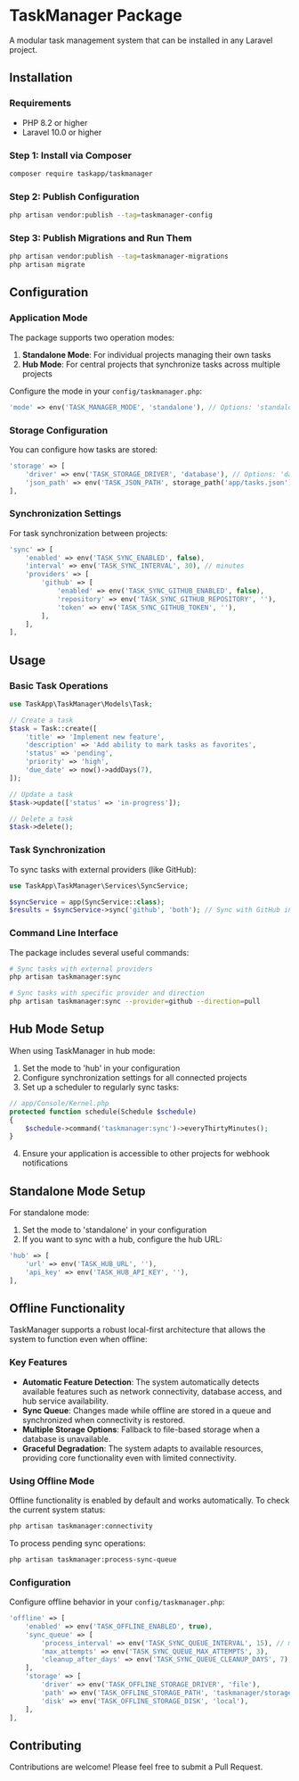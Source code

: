 # TaskManager Package

A modular task management system that can be installed in any Laravel project.

## Installation

### Requirements

- PHP 8.2 or higher
- Laravel 10.0 or higher

### Step 1: Install via Composer

```bash
composer require taskapp/taskmanager
```

### Step 2: Publish Configuration

```bash
php artisan vendor:publish --tag=taskmanager-config
```

### Step 3: Publish Migrations and Run Them

```bash
php artisan vendor:publish --tag=taskmanager-migrations
php artisan migrate
```

## Configuration

### Application Mode

The package supports two operation modes:

1. **Standalone Mode**: For individual projects managing their own tasks
2. **Hub Mode**: For central projects that synchronize tasks across multiple projects

Configure the mode in your `config/taskmanager.php`:

```php
'mode' => env('TASK_MANAGER_MODE', 'standalone'), // Options: 'standalone', 'hub'
```

### Storage Configuration

You can configure how tasks are stored:

```php
'storage' => [
    'driver' => env('TASK_STORAGE_DRIVER', 'database'), // Options: 'database', 'json'
    'json_path' => env('TASK_JSON_PATH', storage_path('app/tasks.json')),
],
```

### Synchronization Settings

For task synchronization between projects:

```php
'sync' => [
    'enabled' => env('TASK_SYNC_ENABLED', false),
    'interval' => env('TASK_SYNC_INTERVAL', 30), // minutes
    'providers' => [
        'github' => [
            'enabled' => env('TASK_SYNC_GITHUB_ENABLED', false),
            'repository' => env('TASK_SYNC_GITHUB_REPOSITORY', ''),
            'token' => env('TASK_SYNC_GITHUB_TOKEN', ''),
        ],
    ],
],
```

## Usage

### Basic Task Operations

```php
use TaskApp\TaskManager\Models\Task;

// Create a task
$task = Task::create([
    'title' => 'Implement new feature',
    'description' => 'Add ability to mark tasks as favorites',
    'status' => 'pending',
    'priority' => 'high',
    'due_date' => now()->addDays(7),
]);

// Update a task
$task->update(['status' => 'in-progress']);

// Delete a task
$task->delete();
```

### Task Synchronization

To sync tasks with external providers (like GitHub):

```php
use TaskApp\TaskManager\Services\SyncService;

$syncService = app(SyncService::class);
$results = $syncService->sync('github', 'both'); // Sync with GitHub in both directions
```

### Command Line Interface

The package includes several useful commands:

```bash
# Sync tasks with external providers
php artisan taskmanager:sync

# Sync tasks with specific provider and direction
php artisan taskmanager:sync --provider=github --direction=pull
```

## Hub Mode Setup

When using TaskManager in hub mode:

1. Set the mode to 'hub' in your configuration
2. Configure synchronization settings for all connected projects
3. Set up a scheduler to regularly sync tasks:

```php
// app/Console/Kernel.php
protected function schedule(Schedule $schedule)
{
    $schedule->command('taskmanager:sync')->everyThirtyMinutes();
}
```

4. Ensure your application is accessible to other projects for webhook notifications

## Standalone Mode Setup

For standalone mode:

1. Set the mode to 'standalone' in your configuration
2. If you want to sync with a hub, configure the hub URL:

```php
'hub' => [
    'url' => env('TASK_HUB_URL', ''),
    'api_key' => env('TASK_HUB_API_KEY', ''),
],
```

## Offline Functionality

TaskManager supports a robust local-first architecture that allows the system to function even when offline:

### Key Features

- **Automatic Feature Detection**: The system automatically detects available features such as network connectivity, database access, and hub service availability.
- **Sync Queue**: Changes made while offline are stored in a queue and synchronized when connectivity is restored.
- **Multiple Storage Options**: Fallback to file-based storage when a database is unavailable.
- **Graceful Degradation**: The system adapts to available resources, providing core functionality even with limited connectivity.

### Using Offline Mode

Offline functionality is enabled by default and works automatically. To check the current system status:

```bash
php artisan taskmanager:connectivity
```

To process pending sync operations:

```bash
php artisan taskmanager:process-sync-queue
```

### Configuration

Configure offline behavior in your `config/taskmanager.php`:

```php
'offline' => [
    'enabled' => env('TASK_OFFLINE_ENABLED', true),
    'sync_queue' => [
        'process_interval' => env('TASK_SYNC_QUEUE_INTERVAL', 15), // minutes
        'max_attempts' => env('TASK_SYNC_QUEUE_MAX_ATTEMPTS', 3),
        'cleanup_after_days' => env('TASK_SYNC_QUEUE_CLEANUP_DAYS', 7),
    ],
    'storage' => [
        'driver' => env('TASK_OFFLINE_STORAGE_DRIVER', 'file'),
        'path' => env('TASK_OFFLINE_STORAGE_PATH', 'taskmanager/storage'),
        'disk' => env('TASK_OFFLINE_STORAGE_DISK', 'local'),
    ],
],
```

## Contributing

Contributions are welcome! Please feel free to submit a Pull Request. 